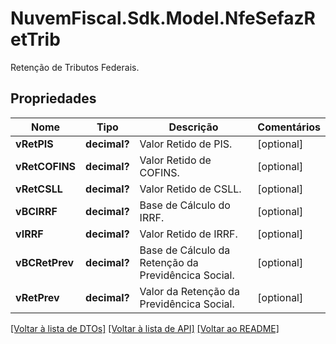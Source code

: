 # NuvemFiscal.Sdk.Model.NfeSefazRetTrib
Retenção de Tributos Federais.

## Propriedades

Nome | Tipo | Descrição | Comentários
------------ | ------------- | ------------- | -------------
**vRetPIS** | **decimal?** | Valor Retido de PIS. | [optional] 
**vRetCOFINS** | **decimal?** | Valor Retido de COFINS. | [optional] 
**vRetCSLL** | **decimal?** | Valor Retido de CSLL. | [optional] 
**vBCIRRF** | **decimal?** | Base de Cálculo do IRRF. | [optional] 
**vIRRF** | **decimal?** | Valor Retido de IRRF. | [optional] 
**vBCRetPrev** | **decimal?** | Base de Cálculo da Retenção da Previdêncica Social. | [optional] 
**vRetPrev** | **decimal?** | Valor da Retenção da Previdêncica Social. | [optional] 

[[Voltar à lista de DTOs]](../README.md#documentation-for-models) [[Voltar à lista de API]](../README.md#documentation-for-api-endpoints) [[Voltar ao README]](../README.md)

